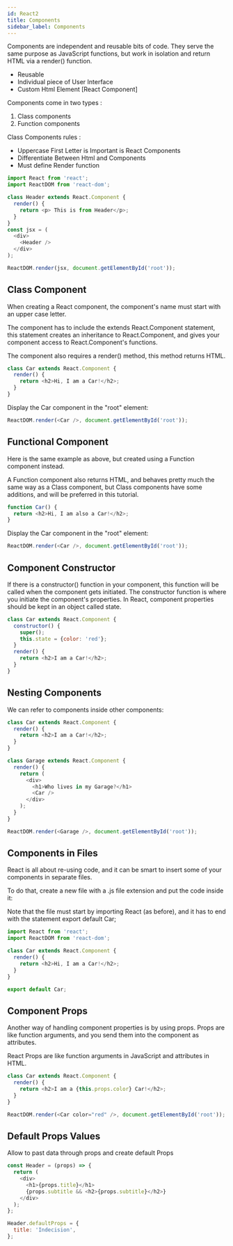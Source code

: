```yaml
---
id: React2
title: Components
sidebar_label: Components
---
```


Components are independent and reusable bits of code. They serve the same purpose as JavaScript functions, but work in isolation and return HTML via a render() function.

- Reusable
- Individual piece of User Interface
- Custom Html Element [React Component]

Components come in two types :

1. Class components
2. Function components

Class Components rules :

- Uppercase First Letter is Important is React Components
- Differentiate Between Html and Components
- Must define Render function

```js title="Component Example"
import React from 'react';
import ReactDOM from 'react-dom';

class Header extends React.Component {
  render() {
    return <p> This is from Header</p>;
  }
}
const jsx = (
  <div>
    <Header />
  </div>
);

ReactDOM.render(jsx, document.getElementById('root'));
```

## Class Component

When creating a React component, the component's name must start with an upper case letter.

The component has to include the extends React.Component statement, this statement creates an inheritance to React.Component, and gives your component access to React.Component's functions.

The component also requires a render() method, this method returns HTML.

```js
class Car extends React.Component {
  render() {
    return <h2>Hi, I am a Car!</h2>;
  }
}
```

Display the Car component in the "root" element:

```js
ReactDOM.render(<Car />, document.getElementById('root'));
```

## Functional Component

Here is the same example as above, but created using a Function component instead.

A Function component also returns HTML, and behaves pretty much the same way as a Class component, but Class components have some additions, and will be preferred in this tutorial.

```js
function Car() {
  return <h2>Hi, I am also a Car!</h2>;
}
```

Display the Car component in the "root" element:

```js
ReactDOM.render(<Car />, document.getElementById('root'));
```

## Component Constructor

If there is a constructor() function in your component, this function will be called when the component gets initiated. The constructor function is where you initiate the component's properties. In React, component properties should be kept in an object called state.

```js
class Car extends React.Component {
  constructor() {
    super();
    this.state = {color: 'red'};
  }
  render() {
    return <h2>I am a Car!</h2>;
  }
}
```

## Nesting Components

We can refer to components inside other components:

```js
class Car extends React.Component {
  render() {
    return <h2>I am a Car!</h2>;
  }
}

class Garage extends React.Component {
  render() {
    return (
      <div>
        <h1>Who lives in my Garage?</h1>
        <Car />
      </div>
    );
  }
}

ReactDOM.render(<Garage />, document.getElementById('root'));
```

## Components in Files

React is all about re-using code, and it can be smart to insert some of your components in separate files.

To do that, create a new file with a .js file extension and put the code inside it:

Note that the file must start by importing React (as before), and it has to end with the statement export default Car;

```js
import React from 'react';
import ReactDOM from 'react-dom';

class Car extends React.Component {
  render() {
    return <h2>Hi, I am a Car!</h2>;
  }
}

export default Car;
```

## Component Props

Another way of handling component properties is by using props. Props are like function arguments, and you send them into the component as attributes.

React Props are like function arguments in JavaScript and attributes in HTML.

```js
class Car extends React.Component {
  render() {
    return <h2>I am a {this.props.color} Car!</h2>;
  }
}

ReactDOM.render(<Car color="red" />, document.getElementById('root'));
```

## Default Props Values

Allow to past data through props and create default Props

```javascript
const Header = (props) => {
  return (
    <div>
      <h1>{props.title}</h1>
      {props.subtitle && <h2>{props.subtitle}</h2>}
    </div>
  );
};

Header.defaultProps = {
  title: 'Indecision',
};
```
